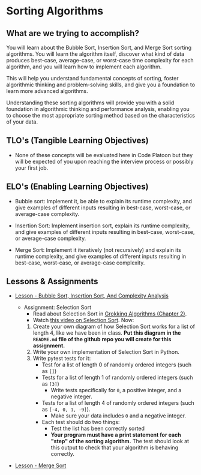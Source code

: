 # Sorting Algorithms

## What are we trying to accomplish?

You will learn about the Bubble Sort, Insertion Sort, and Merge Sort sorting algorithms. You will learn the algorithm itself, discover what kind of data produces best-case, average-case, or worst-case time complexity for each algorithm, and you will learn how to implement each algorithm.

This will help you understand fundamental concepts of sorting, foster algorithmic thinking and problem-solving skills, and give you a foundation to learn more advanced algorithms.

Understanding these sorting algorithms will provide you with a solid foundation in algorithmic thinking and performance analysis, enabling you to choose the most appropriate sorting method based on the characteristics of your data.

## TLO's (Tangible Learning Objectives)

- None of these concepts will be evaluated here in Code Platoon but they will be expected of you upon reaching the interview process or possibly your first job.

## ELO's (Enabling Learning Objectives)

- Bubble sort: Implement it, be able to explain its runtime complexity, and give examples of different inputs resulting in best-case, worst-case, or average-case complexity.

- Insertion Sort: Implement insertion sort, explain its runtime complexity, and give examples of different inputs resulting in best-case, worst-case, or average-case complexity.

- Merge Sort: Implement it iteratively (not recursively) and explain its runtime complexity, and give examples of different inputs resulting in best-case, worst-case, or average-case complexity.

## Lessons & Assignments

- [Lesson - Bubble Sort, Insertion Sort, And Complexity Analysis](./1-bubble-insertion-sort.md)
    - Assignment: Selection Sort
        - Read about Selection Sort in [Grokking Algorithms (Chapter 2)](https://drive.google.com/drive/folders/1JXp_dvxjdFWyrVmSq6wqs9vcvqSDtZ5O). 
        - Watch [this video on Selection Sort](https://www.youtube.com/watch?v=g-PGLbMth_g&t=63s). Now:  
        1. Create your own diagram of how Selection Sort works for a list of length 4, like we have been in class. **Put this diagram in the `README.md` file of the github repo you will create for this assignment.**
        2. Write your own implementation of Selection Sort in Python.
        3. Write pytest tests for it:
            - Test for a list of length 0 of randomly ordered integers (such as `[]`)
            - Tests for a list of length 1 of randomly ordered integers (such as `[3]`)
                - Write tests specifically for `0`, a positive integer, and a negative integer.
            - Tests for a list of length 4 of randomly ordered integers (such as `[-4, 0, 1, -9]`).
                - Make sure your data includes `0` and a negative integer.
            - Each test should do two things:
                - Test the list has been correctly sorted
                - **Your program must have a print statement for each "step" of the sorting algorithm.** The test should look at this output to check that your algorithm is behaving correctly. 

- [Lesson - Merge Sort](./2-merge-sort.md)